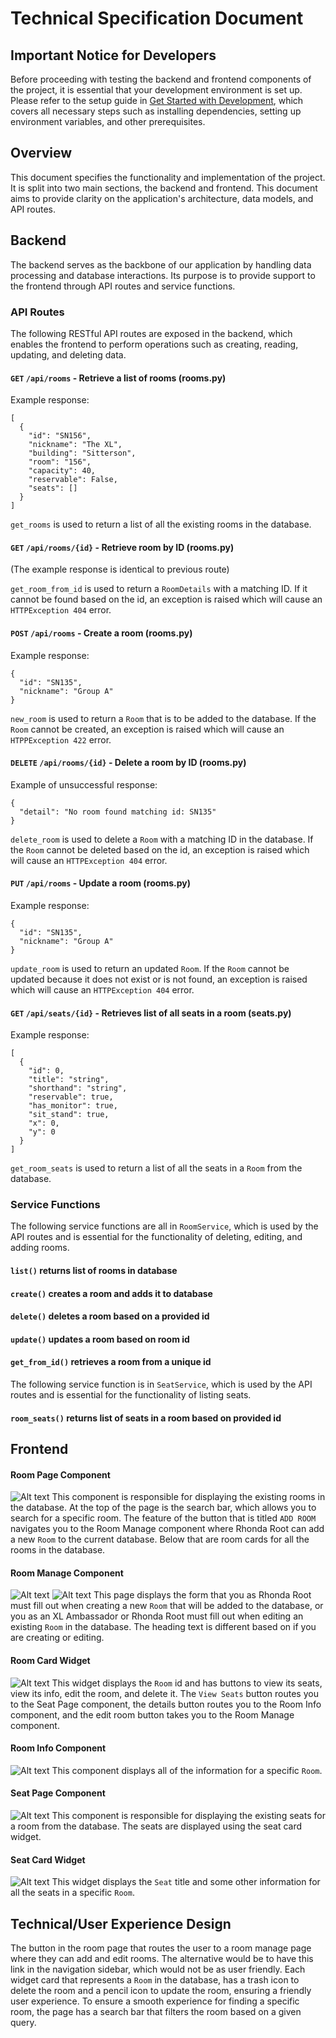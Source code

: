 # Technical Specification Document

## Important Notice for Developers

Before proceeding with testing the backend and frontend components of the project, it is essential that your development environment is set up. Please refer to the setup guide in [Get Started with Development](https://github.com/comp423-23f/csxl-final-team-d8/blob/086f4b18a582937208cc580dc9c5537fc070fa85/docs/get_started.md), which covers all necessary steps such as installing dependencies, setting up environment variables, and other prerequisites.

## Overview

This document specifies the functionality and implementation of the project. It is split into two main sections, the backend and frontend. This document aims to provide clarity on the application's architecture, data models, and API routes.

## Backend

The backend serves as the backbone of our application by handling data processing and database interactions. Its purpose is to provide support to the frontend through API routes and service functions.

### API Routes

The following RESTful API routes are exposed in the backend, which enables the frontend to perform operations such as creating, reading, updating, and deleting data.

#### `GET` `/api/rooms` - Retrieve a list of rooms (rooms.py)

Example response:

```
[
  {
    "id": "SN156",
    "nickname": "The XL",
    "building": "Sitterson",
    "room": "156",
    "capacity": 40,
    "reservable": False,
    "seats": []
  }
]
```

`get_rooms` is used to return a list of all the existing rooms in the database.

#### `GET` `/api/rooms/{id}` - Retrieve room by ID (rooms.py)

(The example response is identical to previous route)

`get_room_from_id` is used to return a `RoomDetails` with a matching ID. If it cannot be found based on the id, an exception is raised which will cause an `HTTPException 404` error.

#### `POST` `/api/rooms` - Create a room (rooms.py)

Example response:

```
{
  "id": "SN135",
  "nickname": "Group A"
}
```

`new_room` is used to return a `Room` that is to be added to the database. If the `Room` cannot be created, an exception is raised which will cause an `HTPPException 422` error.

#### `DELETE` `/api/rooms/{id}` - Delete a room by ID (rooms.py)

Example of unsuccessful response:

```
{
  "detail": "No room found matching id: SN135"
}
```

`delete_room` is used to delete a `Room` with a matching ID in the database. If the `Room` cannot be deleted based on the id, an exception is raised which will cause an `HTTPException 404` error.

#### `PUT` `/api/rooms` - Update a room (rooms.py)

Example response:

```
{
  "id": "SN135",
  "nickname": "Group A"
}
```

`update_room` is used to return an updated `Room`. If the `Room` cannot be updated because it does not exist or is not found, an exception is raised which will cause an `HTTPException 404` error.

#### `GET` `/api/seats/{id}` - Retrieves list of all seats in a room (seats.py)

Example response:

```
[
  {
    "id": 0,
    "title": "string",
    "shorthand": "string",
    "reservable": true,
    "has_monitor": true,
    "sit_stand": true,
    "x": 0,
    "y": 0
  }
]
```

`get_room_seats` is used to return a list of all the seats in a `Room` from the database.

### Service Functions

The following service functions are all in `RoomService`, which is used by the API routes and is essential for the functionality of deleting, editing, and adding rooms.

#### `list()` returns list of rooms in database

#### `create()` creates a room and adds it to database

#### `delete()` deletes a room based on a provided id

#### `update()` updates a room based on room id

#### `get_from_id()` retrieves a room from a unique id

The following service function is in `SeatService`, which is used by the API routes and is essential for the functionality of listing seats.

#### `room_seats()` returns list of seats in a room based on provided id

## Frontend

#### Room Page Component

![Alt text](images/room-page.png)
This component is responsible for displaying the existing rooms in the database. At the top of the page is the search bar, which allows you to search for a specific room. The feature of the button that is titled `ADD ROOM` navigates you to the Room Manage component where Rhonda Root can add a new `Room` to the current database. Below that are room cards for all the rooms in the database.

#### Room Manage Component

![Alt text](images/room-manage-new.png)
![Alt text](images/room-manage-edit.png)
This page displays the form that you as Rhonda Root must fill out when creating a new `Room` that will be added to the database, or you as an XL Ambassador or Rhonda Root must fill out when editing an existing `Room` in the database. The heading text is different based on if you are creating or editing.

#### Room Card Widget

![Alt text](images/room-card.png)
This widget displays the `Room` id and has buttons to view its seats, view its info, edit the room, and delete it. The `View Seats` button routes you to the Seat Page component, the details button routes you to the Room Info component, and the edit room button takes you to the Room Manage component.

#### Room Info Component

![Alt text](images/room-info.png)
This component displays all of the information for a specific `Room`.

#### Seat Page Component

![Alt text](images/seat-page.png)
This component is responsible for displaying the existing seats for a room from the database. The seats are displayed using the seat card widget.

#### Seat Card Widget

![Alt text](images/seat-card.png)
This widget displays the `Seat` title and some other information for all the seats in a specific `Room`.

## Technical/User Experience Design

The button in the room page that routes the user to a room manage page where they can add and edit rooms. The alternative would be to have this link in the navigation sidebar, which would not be as user friendly. Each widget card that represents a `Room` in the database, has a trash icon to delete the room and a pencil icon to update the room, ensuring a friendly user experience. To ensure a smooth experience for finding a specific room, the page has a search bar that filters the room based on a given query.
